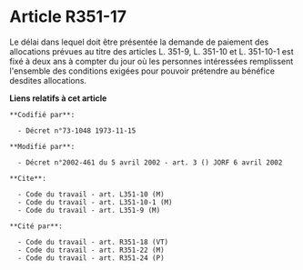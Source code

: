# Article R351-17

Le délai dans lequel doit être présentée la demande de paiement des allocations prévues au titre des articles L. 351-9, L.
351-10 et L. 351-10-1 est fixé à deux ans à compter du jour où les personnes intéressées remplissent l'ensemble des
conditions exigées pour pouvoir prétendre au bénéfice desdites allocations.

**Liens relatifs à cet article**

	**Codifié par**:

	  - Décret n°73-1048 1973-11-15

	**Modifié par**:

	  - Décret n°2002-461 du 5 avril 2002 - art. 3 () JORF 6 avril 2002

	**Cite**:

	  - Code du travail - art. L351-10 (M)
	  - Code du travail - art. L351-10-1 (M)
	  - Code du travail - art. L351-9 (M)

	**Cité par**:

	  - Code du travail - art. R351-18 (VT)
	  - Code du travail - art. R351-22 (M)
	  - Code du travail - art. R351-24 (P)
